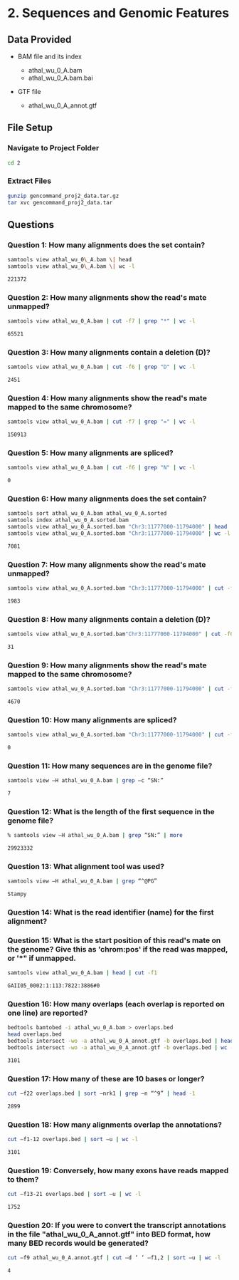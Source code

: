 # 2. Sequences and Genomic Features

## Data Provided

- BAM file and its index
    - athal_wu_0_A.bam
    - athal_wu_0_A.bam.bai

- GTF file
    - athal_wu_0_A_annot.gtf

## File Setup

### Navigate to Project Folder

```bash
cd 2
```

### Extract Files

```bash
gunzip gencommand_proj2_data.tar.gz
tar xvc gencommand_proj2_data.tar
```

## Questions

### Question 1: How many alignments does the set contain?

```bash
samtools view athal_wu_0\_A.bam \| head
samtools view athal_wu_0\_A.bam \| wc -l

221372
```

### Question 2: How many alignments show the read's mate unmapped?

```bash
samtools view athal_wu_0_A.bam | cut -f7 | grep "*" | wc -l

65521
```

### Question 3: How many alignments contain a deletion (D)?

```bash
samtools view athal_wu_0_A.bam | cut -f6 | grep "D" | wc -l

2451
```

### Question 4: How many alignments show the read's mate mapped to the same chromosome?

```bash
samtools view athal_wu_0_A.bam | cut -f7 | grep "=" | wc -l

150913
```

### Question 5: How many alignments are spliced?

```bash
samtools view athal_wu_0_A.bam | cut -f6 | grep "N" | wc -l

0
```

### Question 6: How many alignments does the set contain?

```bash
samtools sort athal_wu_0_A.bam athal_wu_0_A.sorted 
samtools index athal_wu_0_A.sorted.bam
samtools view athal_wu_0_A.sorted.bam "Chr3:11777000-11794000" | head
samtools view athal_wu_0_A.sorted.bam "Chr3:11777000-11794000" | wc -l

7081
```

### Question 7: How many alignments show the read's mate unmapped?

```bash
samtools view athal_wu_0_A.sorted.bam "Chr3:11777000-11794000" | cut -f7 | grep "*" | wc -l

1983
```

### Question 8: How many alignments contain a deletion (D)?

```bash
samtools view athal_wu_0_A.sorted.bam"Chr3:11777000-11794000" | cut -f6 | grep "D" | wc -l

31
```

### Question 9: How many alignments show the read's mate mapped to the same chromosome?

```bash
samtools view athal_wu_0_A.sorted.bam "Chr3:11777000-11794000" | cut -f7 | grep "=" | wc -l

4670
```

### Question 10: How many alignments are spliced?

```bash
samtools view athal_wu_0_A.sorted.bam "Chr3:11777000-11794000" | cut -f6 | grep "N" | wc -l

0
```

### Question 11: How many sequences are in the genome file?

```bash
samtools view –H athal_wu_0_A.bam | grep –c “SN:”

7
```

### Question 12: What is the length of the first sequence in the genome file?

```bash
% samtools view –H athal_wu_0_A.bam | grep “SN:” | more

29923332
```

### Question 13: What alignment tool was used?

```bash
samtools view –H athal_wu_0_A.bam | grep “^@PG”

Stampy
```

### Question 14: What is the read identifier (name) for the first alignment?

### Question 15: What is the start position of this read's mate on the genome? Give this as 'chrom:pos' if the read was mapped, or '\*" if unmapped.

```bash
samtools view athal_wu_0_A.bam | head | cut -f1

GAII05_0002:1:113:7822:3886#0
```

### Question 16: How many overlaps (each overlap is reported on one line) are reported?

```bash
bedtools bamtobed -i athal_wu_0_A.bam > overlaps.bed
head overlaps.bed
bedtools intersect -wo -a athal_wu_0_A_annot.gtf -b overlaps.bed | head
bedtools intersect -wo -a athal_wu_0_A_annot.gtf -b overlaps.bed | wc -l

3101
```

### Question 17: How many of these are 10 bases or longer?

```bash
cut –f22 overlaps.bed | sort –nrk1 | grep –n “^9” | head -1

2899
```

### Question 18: How many alignments overlap the annotations?

```bash
cut –f1-12 overlaps.bed | sort –u | wc -l

3101
```

### Question 19: Conversely, how many exons have reads mapped to them?

```bash
cut –f13-21 overlaps.bed | sort –u | wc -l

1752
```

### Question 20: If you were to convert the transcript annotations in the file "athal_wu_0_A_annot.gtf" into BED format, how many BED records would be generated?

```bash
cut –f9 athal_wu_0_A.annot.gtf | cut –d ‘ ‘ –f1,2 | sort –u | wc -l

4
```